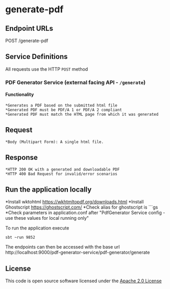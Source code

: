 
# generate-pdf


## Endpoint URLs
POST /generate-pdf 

## Service Definitions    

All requests use the HTTP `POST` method  

### PDF Generator Service (external facing API - `/generate`)

#### Functionality

	*Generates a PDF based on the submitted html file
	*Generated PDF must be PDF/A 1 or PDF/A 2 compliant
	*Generated PDF must match the HTML page from which it was generated

## Request
	*Body (Multipart Form): A single html file. 

## Response
	*HTTP 200 OK with a generated and downloadable PDF
	*HTTP 400 Bad Request for invalid/error scenarios

## Run the application locally

*Install wktohtml https://wkhtmltopdf.org/downloads.html
*Install Ghostscript https://ghostscript.com/
*Check alias for ghostscript is ```gs
*Check parameters in application.conf after "PdfGenerator Service config - use these values for local running only"


To run the application execute

```
sbt ~run 9852
```

The endpoints can then be accessed with the base url http://localhost:9000/pdf-generator-service/pdf-generator/generate


## License

This code is open source software licensed under the [Apache 2.0 License]("http://www.apache.org/licenses/LICENSE-2.0.html")
